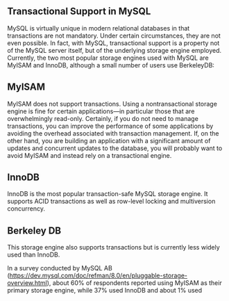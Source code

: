 ## Transactional Support in MySQL

MySQL is virtually unique in modern relational databases in that transactions are not mandatory. Under certain circumstances, they are not even possible. In fact, with MySQL, transactional support is a property not of the MySQL server itself, but of the underlying storage engine employed. Currently, the two most popular storage engines used with MySQL are MyISAM and InnoDB, although a small number of users use BerkeleyDB:

## MyISAM

MyISAM does not support transactions. Using a nontransactional storage engine is fine for certain applications—in particular those that are overwhelmingly read-only. Certainly, if you do not need to manage transactions, you can improve the performance of some applications by avoiding the overhead associated with transaction management. If, on the other hand, you are building an application with a significant amount of updates and concurrent updates to the database, you will probably want to avoid MyISAM and instead rely on a transactional engine.

## InnoDB

InnoDB is the most popular transaction-safe MySQL storage engine. It supports ACID transactions as well as row-level locking and multiversion concurrency.

## Berkeley DB
This storage engine also supports transactions but is currently less widely used than InnoDB.

In a survey conducted by MySQL AB (https://dev.mysql.com/doc/refman/8.0/en/pluggable-storage-overview.html), about 60% of respondents reported using MyISAM as their primary storage engine, while 37% used InnoDB and about 1% used
